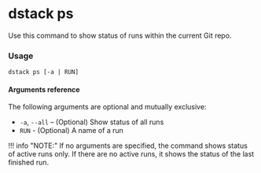 # dstack ps

Use this command to show status of runs within the current Git repo.

### Usage

```shell
dstack ps [-a | RUN]
```

#### Arguments reference

The following arguments are optional and mutually exclusive:

-  `-a`, `--all` – (Optional) Show status of all runs
- `RUN` - (Optional) A name of a run

!!! info "NOTE:"
    If no arguments are specified, the command shows status of active runs only. If there are no active runs,
    it shows the status of the last finished run.